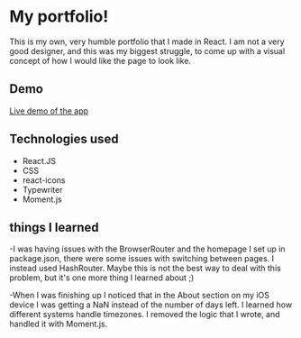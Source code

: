 # My portfolio!

This is my own, very humble portfolio that I made in React. I am not a very good designer, and this was my biggest struggle, to come up with a visual concept of how I would like the page to look like.

## Demo

[Live demo of the app](https://portfolio-pb.herokuapp.com/#/)

## Technologies used

- React.JS
- CSS
- react-icons
- Typewriter
- Moment.js

## things I learned

-I was having issues with the BrowserRouter and the homepage I set up in package.json, there were some issues with switching between pages. I instead used HashRouter. Maybe this is not the best way to deal with this problem, but it's one more thing I learned about ;)

-When I was finishing up I noticed that in the About section on my iOS device I was getting a NaN instead of the number of days left. I learned how different systems handle timezones. I removed the logic that I wrote, and handled it with Moment.js.
